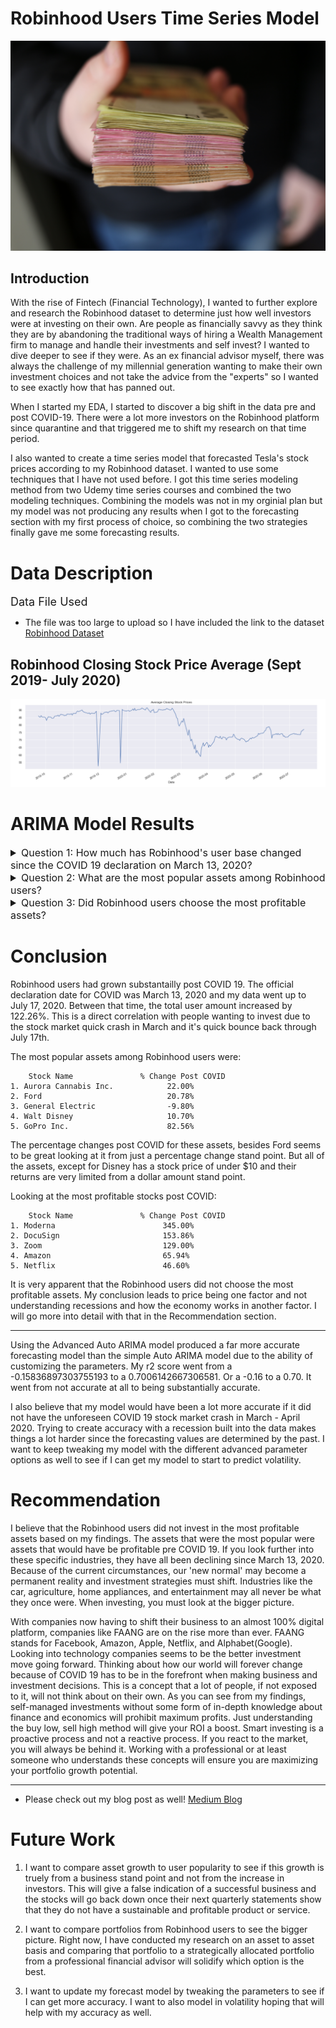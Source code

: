 # Robinhood Users Time Series Model

<img src='Cap_Images\roman-synkevych-FI4NKaiTePY-unsplash.jpg'/>

## Introduction 
With the rise of Fintech (Financial Technology), I wanted to further explore and research the Robinhood dataset to determine just how well investors were at investing on their own. Are people as financially savvy as they think they are by abandoning the traditional ways of hiring a Wealth Management firm to manage and handle their investments and self invest? I wanted to dive deeper to see if they were. As an ex financial advisor myself, there was always the challenge of my millennial generation wanting to make their own investment choices and not take the advice from the "experts" so I wanted to see exactly how that has panned out.

When I started my EDA, I started to discover a big shift in the data pre and post COVID-19. There were a lot more investors on the Robinhood platform since quarantine and that triggered me to shift my research on that time period.

I also wanted to create a time series model that forecasted Tesla's stock prices according to my Robinhood dataset. I wanted to use some techniques that I have not used before. I got this time series modeling method from two Udemy time series courses and combined the two modeling techniques. Combining the models was not in my orginial plan but my model was not producing any results when I got to the forecasting section with my first process of choice, so combining the two strategies finally gave me some forecasting results.

# Data Description
<summary style="font-size: 18px"> Data File Used</summary>

* The file was too large to upload so I have included the link to the dataset 
<a href="https://www.kaggle.com/lechterventures/robinhood-user-participation-in-last-year/data">Robinhood Dataset</a>

## Robinhood Closing Stock Price Average (Sept 2019- July 2020)
<img src='Cap_Images\Annotation 2020-09-08 033748.png'/>


# ARIMA Model Results

<details><summary style="font-size: 16px"> Question 1: How much has Robinhood's user base changed since the COVID 19 declaration on March 13, 2020?</summary>

<img src='Cap_Images\Annotation 2020-09-08 033814.png'/>


### Question Details 
I wanted to analysis the average Robinhood Closing Stock Price VS. Active Users post COVID 19, which was officially declared on March 13, 2020. The active users on the Robinhood platform increased by 122% between March 13, 2020 and July 17, 2020

</details>

<details><summary style="font-size: 16px"> Question 2: What are the most popular assets among Robinhood users?</summary>

<img src='Cap_Images\Annotation 2020-09-08 034755.png'/>

### Question Details
I wanted to figure out what assets users invested in the most on the Robinhood platform. After that, I could then compare that to the top performing assets to determine if users were choosing the most appropriate funds to maximize their portfolios. 

</details>

<details><summary style="font-size: 16px"> Question 3: Did Robinhood users choose the most profitable assets?</summary>

<img src='Cap_Images\Annotation 2020-09-08 040631.png'/>
<img src='Cap_Images\Annotation 2020-09-08 040649.png'/>

### Question Details
I wanted to compare the top 5 performing assets and to top 5 most popular assets in Robinhood. I also wanted to see the trend of how and when users decided to buy and sell assets based on the change in stock price. Ford Motors was one of the most popular assets with users. I compared 4 more assets and you can see those findings in my notebook.

</details>

# Conclusion
Robinhood users had grown substantailly post COVID 19. The official declaration date for COVID was March 13, 2020 and my data went up to July 17, 2020. Between that time, the total user amount increased by 122.26%. This is a direct correlation with people wanting to invest due to the stock market quick crash in March and it's quick bounce back through July 17th. 

The most popular assets among Robinhood users were: 

        Stock Name               % Change Post COVID
    1. Aurora Cannabis Inc.            22.00%   
    2. Ford                            20.78%        
    3. General Electric                -9.80%  
    4. Walt Disney                     10.70% 
    5. GoPro Inc.                      82.56%
    
The percentage changes post COVID for these assets, besides Ford seems to be great looking at it from just a percentage change stand point. But all of the assets, except for Disney has a stock price of under $10 and their returns are very limited from a dollar amount stand point. 

Looking at the most profitable stocks post COVID:

        Stock Name               % Change Post COVID         
    1. Moderna                        345.00%                         
    2. DocuSign                       153.86%                         
    3. Zoom                           129.00%                         
    4. Amazon                         65.94%                          
    5. Netflix                        46.60%                          
    
It is very apparent that the Robinhood users did not choose the most profitable assets. My conclusion leads to price being one factor and not understanding recessions and how the economy works in another factor. I will go more into detail with that in the Recommendation section.
____
Using the Advanced Auto ARIMA model produced a far more accurate forecasting model than the simple Auto ARIMA model due to the ability of customizing the parameters. My r2 score went from a -0.15836897303755193 to a 0.7006142667306581. Or a -0.16 to a 0.70. It went from not accurate at all to being substantially accurate. 

I also believe that my model would have been a lot more accurate if it did not have the unforeseen COVID 19 stock market crash in March - April 2020. Trying to create accuracy with a recession built into the data makes things a lot harder since the forecasting values are determined by the past. I want to keep tweaking my model with the different advanced parameter options as well to see if I can  get my model to start to predict volatility. 
# Recommendation
I believe that the Robinhood users did not invest in the most profitable assets based on my findings. The assets that were the most popular were assets that would have be profitable pre COVID 19. If you look further into these specific industries, they have all been declining since March 13, 2020. Because of the current circumstances, our 'new normal' may become a permanent reality and investment strategies must shift. Industries like the car, agriculture, home appliances, and entertainment may all never be what they once were. When investing, you must look at the bigger picture. 

With companies now having to shift their business to an almost 100% digital platform, companies like FAANG are on the rise more than ever. FAANG stands for Facebook, Amazon, Apple, Netflix, and Alphabet(Google). Looking into technology companies seems to be the better investment move going forward. Thinking about how our world will forever change because of COVID 19 has to be in the forefront when making business and investment decisions. This is a concept that a lot of people, if not exposed to it, will not think about on their own. As you can see from my findings, self-managed investments without some form of in-depth knowledge about finance and economics will prohibit maximum profits. Just understanding the buy low, sell high method will give your ROI a boost. Smart investing is a proactive process and not a reactive process. If you react to the market, you will always be behind it. Working with a professional or at least someone who understands these concepts will ensure you are maximizing your portfolio growth potential.

____
* Please check out my blog post as well!
<a href="https://medium.com/@heatherrachael9/is-investing-in-robinhood-a-great-idea-c466ce69cc95">Medium Blog</a>

# Future Work
1. I want to compare asset growth to user popularity to see if this growth is truely from a business stand point and not from the increase in investors. This will give a false indication of a successful business and the stocks will go back down once their next quarterly statements show that they do not have a sustainable and profitable product or service.

2. I want to compare portfolios from Robinhood users to see the bigger picture. Right now, I have conducted my research on an asset to asset basis and comparing that portfolio to a strategically allocated portfolio from a professional financial advisor will solidify which option is the best.

3. I want to update my forecast model by tweaking the parameters to see if I can get more accuracy. I want to also model in volatility hoping that will help with my accuracy as well. 